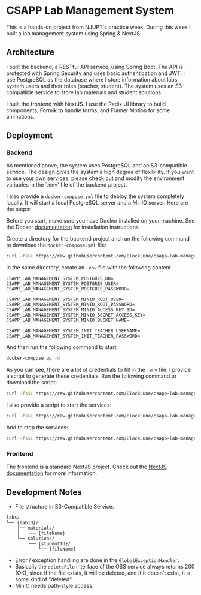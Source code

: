 # CSAPP Lab Management System

This is a hands-on project from NJUPT's practice week. During this week I built a lab management system using Spring & NextJS.

## Architecture

I built the backend, a RESTful API service, using Spring Boot. The API is protected with Spring Security and uses basic authentication and JWT. I use PostgreSQL as the database where I store information about labs, system users and their roles (teacher, student). The system uses an S3-compatible service to store lab materials and student solutions.

I built the frontend with NextJS. I use the Radix UI library to build components, Formik to handle forms, and Framer Motion for some animations.

## Deployment

### Backend

As mentioned above, the system uses PostgreSQL and an S3-compatible service. The design gives the system a high degree of flexibility. If you want to use your own services, please check out and modify the environment variables in the `.env' file of the backend project.

I also provide a `docker-compose.yml` file to deploy the system completely locally. It will start a local PostgreSQL server and a MinIO server. Here are the steps:

Before you start, make sure you have Docker installed on your machine. See the Docker [documentation](https://docs.docker.com/engine/install/) for installation instructions.

Create a directory for the backend project and run the following command to download the `docker-compose.yml` file:

```bash
curl -fsSL https://raw.githubusercontent.com/BlockLune/csapp-lab-management-system/refs/heads/main/docker-compose.yml
```

In the same directory, create an `.env` file with the following content

```text
CSAPP_LAB_MANAGEMENT_SYSTEM_POSTGRES_DB=
CSAPP_LAB_MANAGEMENT_SYSTEM_POSTGRES_USER=
CSAPP_LAB_MANAGEMENT_SYSTEM_POSTGRES_PASSWORD=

CSAPP_LAB_MANAGEMENT_SYSTEM_MINIO_ROOT_USER=
CSAPP_LAB_MANAGEMENT_SYSTEM_MINIO_ROOT_PASSWORD=
CSAPP_LAB_MANAGEMENT_SYSTEM_MINIO_ACCESS_KEY_ID=
CSAPP_LAB_MANAGEMENT_SYSTEM_MINIO_SECRET_ACCESS_KEY=
CSAPP_LAB_MANAGEMENT_SYSTEM_MINIO_BUCKET_NAME=

CSAPP_LAB_MANAGEMENT_SYSTEM_INIT_TEACHER_USERNAME=
CSAPP_LAB_MANAGEMENT_SYSTEM_INIT_TEACHER_PASSWORD=
```

And then run the following command to start

```bash
docker-compose up -d
```

As you can see, there are a lot of credentials to fill in the `.env` file. I provide a script to generate these credentials. Run the following command to download the script:

```bash
curl -fsSL https://raw.githubusercontent.com/BlockLune/csapp-lab-management-system/refs/heads/main/deploy.sh
```

I also provide a script to start the services:

```bash
curl -fsSL https://raw.githubusercontent.com/BlockLune/csapp-lab-management-system/refs/heads/main/start.sh
```

And to stop the services:

```bash
curl -fsSL https://raw.githubusercontent.com/BlockLune/csapp-lab-management-system/refs/heads/main/stop.sh
```

### Frontend

The frontend is a standard NextJS project. Check out the [NextJS documentation](https://nextjs.org/docs/app/building-your-application/deploying) for more information.

## Development Notes

- File structure in S3-Compatible Service:

```text
labs/
└── {labId}/
    ├── materials/
    │   └── {fileName}
    └── solutions/
        └── {studentId}/
            └── {fileName}
```

- Error / exception handling are done in the `GlobalExceptionHandler`.
- Basically the `deleteFile` interface of the OSS service always returns 200 (OK), since if the file exists, it will be deleted, and if it doesn't exist, it is some kind of "deleted".
- MinIO needs path-style access.
